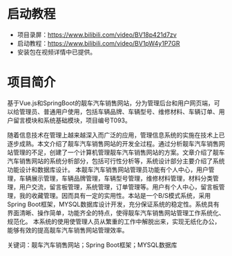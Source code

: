# 启动教程

- 项目录屏：https://www.bilibili.com/video/BV18p421d7zv
- 启动教程：https://www.bilibili.com/video/BV1pW4y1P7GR
- 安装包在视频详情中已提供。


# 项目简介
基于Vue.js和SpringBoot的靓车汽车销售网站，分为管理后台和用户网页端，可以给管理员、普通用户使用，包括车辆品牌、车辆型号、维修材料、车辆订单、用户留言模块和系统基础模块，项目编号T093。

随着信息技术在管理上越来越深入而广泛的应用，管理信息系统的实施在技术上已逐步成熟。本文介绍了靓车汽车销售网站的开发全过程。通过分析靓车汽车销售网站管理的不足，创建了一个计算机管理靓车汽车销售网站的方案。文章介绍了靓车汽车销售网站的系统分析部分，包括可行性分析等，系统设计部分主要介绍了系统功能设计和数据库设计。
本靓车汽车销售网站管理员功能有个人中心，用户管理，车辆展示管理，车辆品牌管理，车辆型号管理，维修材料管理，材料分类管理，用户交流，留言板管理，系统管理，订单管理等。用户有个人中心，留言板管理，我的收藏管理。因而具有一定的实用性。本站是一个B/S模式系统，采用Spring Boot框架，MYSQL数据库设计开发，充分保证系统的稳定性。系统具有界面清晰、操作简单，功能齐全的特点，使得靓车汽车销售网站管理工作系统化、规范化。
本系统的使用使管理人员从繁重的工作中解脱出来，实现无纸化办公，能够有效的提高靓车汽车销售网站管理效率。

关键词：靓车汽车销售网站；Spring Boot框架；MYSQL数据库
